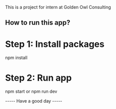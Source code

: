 This is a project for intern at Golden Owl Consulting
## How to run this app?
# Step 1: Install packages
npm install

# Step 2: Run app
npm start
or
npm run dev


----- Have a good day -----
